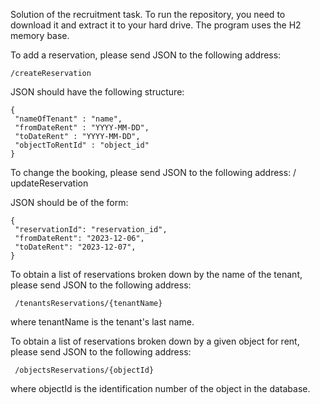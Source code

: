 Solution of the recruitment task. To run the repository, you need to download it and extract it to your hard drive. The program uses the H2 memory base.

To add a reservation, please send JSON to the following address:

    /createReservation

JSON should have the following structure:

    {
     "nameOfTenant" : "name",
     "fromDateRent" : "YYYY-MM-DD",
     "toDateRent" : "YYYY-MM-DD",
     "objectToRentId" : "object_id"
    }

To change the booking, please send JSON to the following address:
/ updateReservation

JSON should be of the form:

    {
     "reservationId": "reservation_id",
     "fromDateRent": "2023-12-06",
     "toDateRent": "2023-12-07",
    }
    
To obtain a list of reservations broken down by the name of the tenant, please send JSON to the following address:
    
     /tenantsReservations/{tenantName}

where tenantName is the tenant's last name.

To obtain a list of reservations broken down by a given object for rent, please send JSON to the following address:

     /objectsReservations/{objectId}

where objectId is the identification number of the object in the database.
